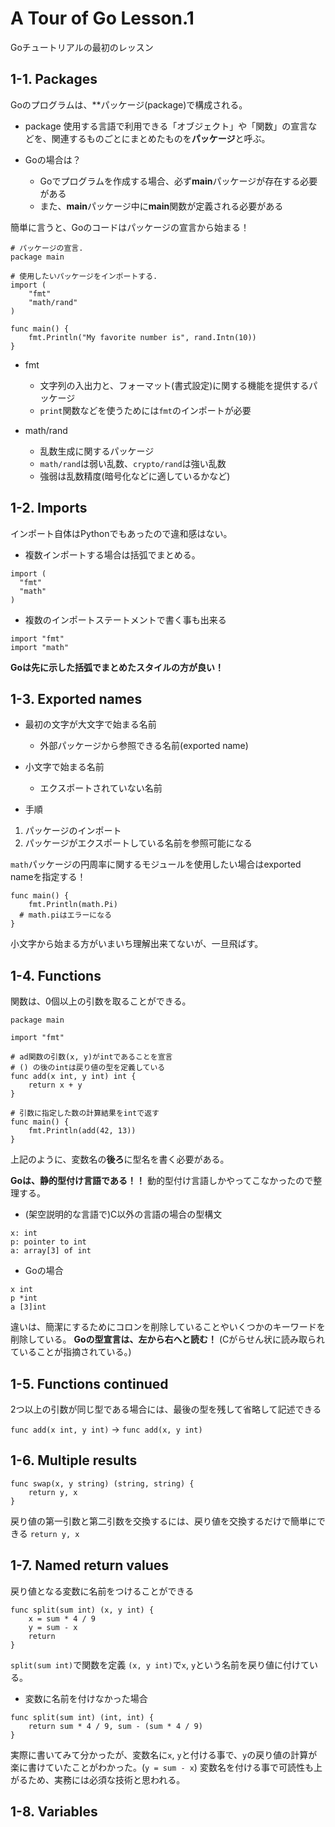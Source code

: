 # A Tour of Go Lesson.1
Goチュートリアルの最初のレッスン

## 1-1. Packages
Goのプログラムは、**パッケージ(package)で構成される。

- package
使用する言語で利用できる「オブジェクト」や「関数」の宣言などを、関連するものごとにまとめたものを**パッケージ**と呼ぶ。

- Goの場合は？
  - Goでプログラムを作成する場合、必ず**main**パッケージが存在する必要がある
  - また、**main**パッケージ中に**main**関数が定義される必要がある

簡単に言うと、Goのコードはパッケージの宣言から始まる！

```go: package
# パッケージの宣言.
package main

# 使用したいパッケージをインポートする.
import (
	"fmt"
	"math/rand"
)

func main() {
	fmt.Println("My favorite number is", rand.Intn(10))
}
```

- fmt
  - 文字列の入出力と、フォーマット(書式設定)に関する機能を提供するパッケージ
  - `print`関数などを使うためには`fmt`のインポートが必要

- math/rand
  - 乱数生成に関するパッケージ
  - `math/rand`は弱い乱数、`crypto/rand`は強い乱数
  - 強弱は乱数精度(暗号化などに適しているかなど)

## 1-2. Imports
インポート自体はPythonでもあったので違和感はない。
- 複数インポートする場合は括弧でまとめる。

```go: imports
import (
  "fmt"
  "math"
)
```

- 複数のインポートステートメントで書く事も出来る
```go: imports
import "fmt"
import "math"
```
**Goは先に示した括弧でまとめたスタイルの方が良い！**

## 1-3. Exported names
- 最初の文字が大文字で始まる名前
  - 外部パッケージから参照できる名前(exported name)
- 小文字で始まる名前
  - エクスポートされていない名前

- 手順
1. パッケージのインポート
2. パッケージがエクスポートしている名前を参照可能になる

`math`パッケージの円周率に関するモジュールを使用したい場合はexported nameを指定する！

```go: exported name
func main() {
	fmt.Println(math.Pi)
  # math.piはエラーになる
}
```
小文字から始まる方がいまいち理解出来てないが、一旦飛ばす。

## 1-4. Functions
関数は、0個以上の引数を取ることができる。

```go: Functions
package main

import "fmt"

# ad関数の引数(x, y)がintであることを宣言
# () の後のintは戻り値の型を定義している
func add(x int, y int) int {
	return x + y
}

# 引数に指定した数の計算結果をintで返す
func main() {
	fmt.Println(add(42, 13))
}
```
上記のように、変数名の**後ろ**に型名を書く必要がある。

**Goは、静的型付け言語である！！**
動的型付け言語しかやってこなかったので整理する。

- (架空説明的な言語で)C以外の言語の場合の型構文
```cd:
x: int
p: pointer to int
a: array[3] of int
```

- Goの場合
```go:
x int
p *int
a [3]int
```
違いは、簡潔にするためにコロンを削除していることやいくつかのキーワードを削除している。
**Goの型宣言は、左から右へと読む！**
(Cがらせん状に読み取られていることが指摘されている。)

## 1-5. Functions continued
2つ以上の引数が同じ型である場合には、最後の型を残して省略して記述できる

`func add(x int, y int)`
-> `func add(x, y int)`

## 1-6. Multiple results
```go:
func swap(x, y string) (string, string) {
	return y, x
}
```
戻り値の第一引数と第二引数を交換するには、戻り値を交換するだけで簡単にできる
`return y, x`

## 1-7. Named return values
戻り値となる変数に名前をつけることができる

```go: Named return values
func split(sum int) (x, y int) {
	x = sum * 4 / 9
	y = sum - x
	return
}
```
`split(sum int)`で関数を定義
`(x, y int)`で`x`, `y`という名前を戻り値に付けている。

- 変数に名前を付けなかった場合
```go: not Named return values
func split(sum int) (int, int) {
	return sum * 4 / 9, sum - (sum * 4 / 9)
}
```

実際に書いてみて分かったが、変数名に`x`, `y`と付ける事で、`y`の戻り値の計算が楽に書けていたことがわかった。(`y = sum - x`)
変数名を付ける事で可読性も上がるため、実務には必須な技術と思われる。

## 1-8. Variables

